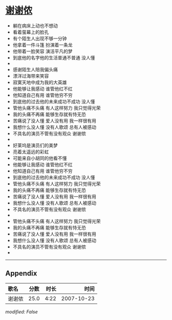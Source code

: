 # [谢谢侬](https://music.163.com/song?id=65393)

* 躺在病床上动也不想动
* 看着萤幕上的脸孔
* 有个陌生人出现不够一分钟
* 他拿着一件斗篷 扮演着一条龙
* 他带着一脸笑容 演活平凡的梦
* 到底他的名字他的生活普通不普通 没人懂
* 
* 感谢陌生人陪我偏头痛
* 漂洋过海带来笑容
* 寂寞天地中成为我的大英雄
* 他能够让我感动 谁管他红不红
* 他知道自己有用 谁管他穷不穷
* 到底他的过去他的未来成功不成功 没人懂
* 管他头痛不头痛 有人这样努力 我只觉得光荣
* 我的头痛不再痛 能够生存就有恃无恐
* 苦痛说了没人懂 爱人没有用 我一样很有用
* 我想什么没人懂 没有人歌颂 总有人被感动
* 不具名的演员不管有没有观众 谢谢侬
* 
* 好莱坞是演员们的美梦
* 亮着太遥远的彩虹
* 可能来自小胡同的他看不懂
* 他能够让我感动 谁管他红不红
* 他知道自己有用 谁管他穷不穷
* 到底他的过去他的未来成功不成功 没人懂
* 管他头痛不头痛 有人这样努力 我只觉得光荣
* 我的头痛不再痛 能够生存就有恃无恐
* 苦痛说了没人懂 爱人没有用 我一样很有用
* 我想什么没人懂 没有人歌颂 总有人被感动
* 不具名的演员不管有没有观众 谢谢侬
* 
* 管他头痛不头痛 有人这样努力 我只觉得光荣
* 我的头痛不再痛 能够生存就有恃无恐
* 苦痛说了没人懂 爱人没有用 我一样很有用
* 我想什么没人懂 没有人歌颂 总有人被感动
* 不具名的演员不管有没有观众 谢谢侬
* 


---

## Appendix

|歌名|分数|时长|时间|
|:---|:---:|---:|---:|
|谢谢侬|25.0|4:22|2007-10-23

*modified: False*